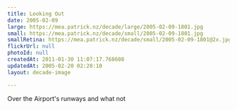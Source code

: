 ```yaml
---
title: Looking Out
date: 2005-02-09
large: https://mea.patrick.nz/decade/large/2005-02-09-1801.jpg
small: https://mea.patrick.nz/decade/small/2005-02-09-1801.jpg
smallRetina: https://mea.patrick.nz/decade/small/2005-02-09-1801@2x.jpg
flickrUrl: null
photoId: null
createdAt: 2011-01-30 11:07:17.768608
updatedAt: 2005-02-20 02:20:10
layout: decade-image

---
```

Over the Airport's runways and what not
